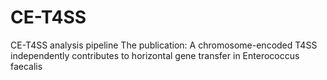 # CE-T4SS
CE-T4SS analysis pipeline 
The publication: A chromosome-encoded T4SS independently contributes to horizontal gene transfer in Enterococcus faecalis
